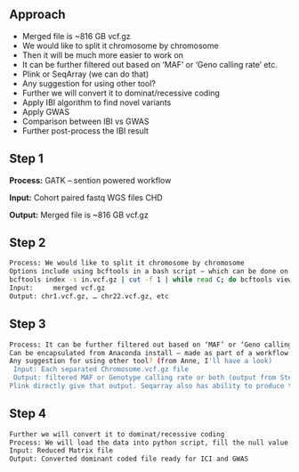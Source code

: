 ## Approach

* Merged file is ~816 GB vcf.gz
* We would like to split it chromosome by chromosome
* Then it will be much more easier to work on
* It can be further filtered out based on ‘MAF’ or ‘Geno calling rate’ etc.
* Plink or SeqArray (we can do that)
* Any suggestion for using other tool?
* Further we will convert it to dominat/recessive coding
* Apply IBI algorithm to find novel variants
* Apply GWAS
* Comparison between IBI vs GWAS
* Further post-process the IBI result


## Step 1

**Process:** GATK – sention powered workflow

**Input:** Cohort paired fastq WGS files CHD

**Output:** Merged file is ~816 GB vcf.gz

## Step 2

```bash
Process: We would like to split it chromosome by chromosome
Options include using bcftools in a bash script – which can be done on a large enough machine using Jupyter Lab Notebook in a terminalI have containerized samtools, my picard filterSamReads shows how to use samtools in a process. into a docker which we can use in a process or you can interactively do this – but need a large machine – advantage of wrapping it in a workflow is that you have it in hand
bcftools index -s in.vcf.gz | cut -f 1 | while read C; do bcftools view -O z -o split.${C}.vcf.gz in.vcf.gz "${C}" ; done
Input:     merged vcf.gz
Output: chr1.vcf.gz, … chr22.vcf.gz, etc
```

## Step 3

```bash
Process: It can be further filtered out based on ‘MAF’ or ‘Geno calling rate’ etc.
Can be encapsulated from Anaconda install – made as part of a workflow.  Plink or SeqArray (we can do that)
Any suggestion for using other tool? (from Anne, I'll have a look)
 Input: Each separated Chromosome.vcf.gz file
 Output: filtered MAF or Genotype calling rate or both (output from Step 3). It will be matrix with reduced columns (variants) and rows (samples). So mostly variants will be filtered as well as if need few samples will be filtered out to. So it will form a reduce matrix dimension.
Plink directly give that output. Seqarray also has ability to produce that output. 
```
## Step 4

```bash
Further we will convert it to dominat/recessive coding
Process: We will load the data into python script, fill the null value and converted into dominant or recessive coding replacing the values.
Input: Reduced Matrix file
Output: Converted dominant coded file ready for ICI and GWAS
```

